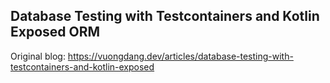 ## Database Testing with Testcontainers and Kotlin Exposed ORM

Original blog: https://vuongdang.dev/articles/database-testing-with-testcontainers-and-kotlin-exposed
